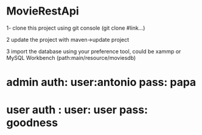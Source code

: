 # MovieRestApi



1- clone this project using git console (git clone #link...)

2 update the project with maven->update project

3 import the database using your preference tool, could be xammp or MySQL Workbench (path:main/resource/moviesdb)

# admin auth: user:antonio  pass: papa

# user auth : user: user    pass: goodness

